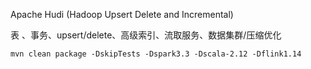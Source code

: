 Apache Hudi (Hadoop Upsert Delete and Incremental)

表 、事务、upsert/delete、高级索引、流取服务、数据集群/压缩优化

```shell
mvn clean package -DskipTests -Dspark3.3 -Dscala-2.12 -Dflink1.14
```